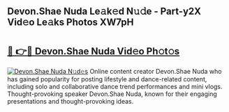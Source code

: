 ## Devon.Shae Nuda Le𝚊k𝚎d N𝚞𝚍e - Part-y2X Vid𝚎o Le𝚊ks Photos XW7pH

# <h2><a href="http://fbg5h5e.evod.top/?m=Devon.Shae+Nuda">🔗 👉🔴 Devon.Shae Nuda Vid𝚎o Ph𝚘t𝚘s</a></h2>

[![Devon.Shae Nuda N𝚞d𝚎s](https://i.imgur.com/8V9OHl7.gif)](http://fbg5h5e.evod.top/?m=Devon.Shae+Nuda)
Online content creator Devon.Shae Nuda who has gained popularity for posting lifestyle and dance-related content, including solo and collaborative dance trend performances and mini vlogs. Thought-provoking speaker Devon.Shae Nuda, known for their engaging presentations and thought-provoking ideas. 
